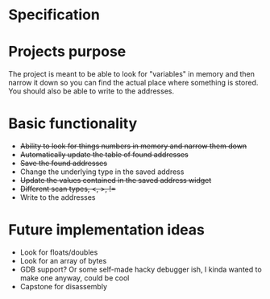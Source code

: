 # Specification

# Projects purpose
The project is meant to be able to look for "variables" in memory and then narrow it down so you can find the actual place where something is stored.
You should also be able to write to the addresses.


# Basic functionality
- ~~Ability to look for things numbers in memory and narrow them down~~
- ~~Automatically update the table of found addresses~~
- ~~Save the found addresses~~
- Change the underlying type in the saved address
- ~~Update the values contained in the saved address widget~~
- ~~Different scan types, <, >, !=~~
- Write to the addresses

# Future implementation ideas
- Look for floats/doubles
- Look for an array of bytes
- GDB support? Or some self-made hacky debugger ish, I kinda wanted to make one anyway, could be 
  cool
- Capstone for disassembly
